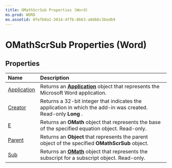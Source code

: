 ```yaml
---
title: OMathScrSub Properties (Word)
ms.prod: WORD
ms.assetid: 0fefb8a1-3014-4ffb-8b63-a0db6c3bedb9
---
```



# OMathScrSub Properties (Word)

## Properties



|**Name**|**Description**|
|:-----|:-----|
|[Application](omathscrsub-application-property-word.md)|Returns an  **[Application](application-object-word.md)** object that represents the Microsoft Word application.|
|[Creator](omathscrsub-creator-property-word.md)|Returns a 32-bit integer that indicates the application in which the add-in was created. Read-only  **Long** .|
|[E](omathscrsub-e-property-word.md)|Returns an  **OMath** object that represents the base of the specified equation object. Read-only.|
|[Parent](omathscrsub-parent-property-word.md)|Returns an  **Object** that represents the parent object of the specified **OMathScrSub** object.|
|[Sub](omathscrsub-sub-property-word.md)|Returns an  **[OMath](omath-object-word.md)** object that represents the subscript for a subscript object. Read-only.|

